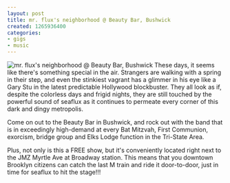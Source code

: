 ```yaml
---
layout: post
title: mr. flux's neighborhood @ Beauty Bar, Bushwick
created: 1265936400
categories: 
- gigs
- music
---
```

![mr. flux's neighborhood @ Beauty Bar, Bushwick](http://files.bubblehouse.org.s3.amazonaws.com/flyers/2010-02-11_flyer_lowres.jpg)
These days, it seems like there's something special in the air. Strangers are walking with a spring in their step, and even the stinkiest vagrant has a glimmer in his eye like a Gary Stu in the latest predictable Hollywood blockbuster. They all look as if, despite the colorless days and frigid nights, they are still touched by the powerful sound of seaflux as it continues to permeate every corner of this dark and dingy metropolis.

Come on out to the Beauty Bar in Bushwick, and rock out with the band that is in exceedingly high-demand at every Bat Mitzvah, First Communion, exorcism, bridge group and Elks Lodge function in the Tri-State Area.

Plus, not only is this a FREE show, but it's conveniently located right next to the JMZ Myrtle Ave at Broadway station. This means that you downtown Brooklyn citizens can catch the last M train and ride it door-to-door, just in time for seaflux to hit the stage!!!
